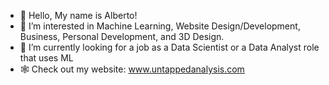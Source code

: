 - 👋 Hello, My name is Alberto!
- 👀 I’m interested in Machine Learning, Website Design/Development, Business, Personal Development, and 3D Design.
- 🌱 I’m currently looking for a job as a Data Scientist or a Data Analyst role that uses ML
- 🕸️ Check out my website: www.untappedanalysis.com

<!---
DontBlamethegenes/DontBlamethegenes is a ✨ special ✨ repository because its `README.md` (this file) appears on your GitHub profile.
You can click the Preview link to take a look at your changes.
--->
